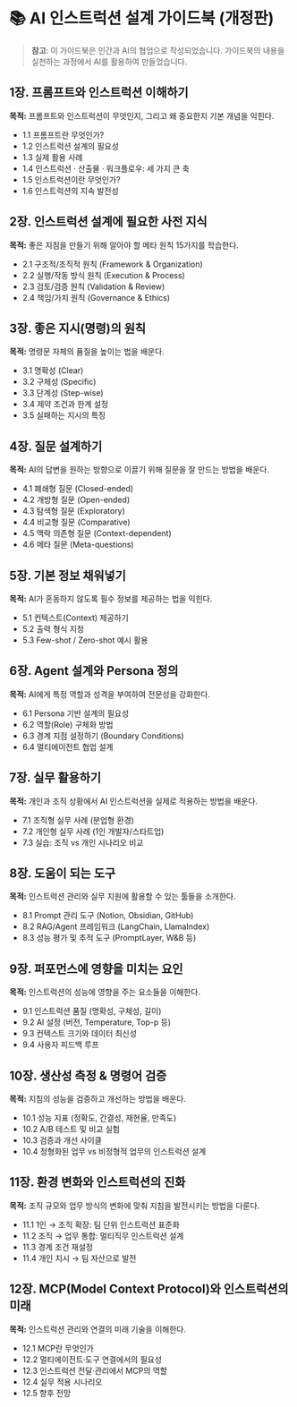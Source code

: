 # 📚 AI 인스트럭션 설계 가이드북 (개정판)

> **참고**: 이 가이드북은 인간과 AI의 협업으로 작성되었습니다. 가이드북의 내용을 실천하는 과정에서 AI를 활용하여 만들었습니다.

## 1장. 프롬프트와 인스트럭션 이해하기
**목적:** 프롬프트와 인스트럭션이 무엇인지, 그리고 왜 중요한지 기본 개념을 익힌다.

- 1.1 프롬프트란 무엇인가?
- 1.2 인스트럭션 설계의 필요성
- 1.3 실제 활용 사례
- 1.4 인스트럭션 · 산출물 · 워크플로우: 세 가지 큰 축
- 1.5 인스트럭션이란 무엇인가?
- 1.6 인스트럭션의 지속 발전성

## 2장. 인스트럭션 설계에 필요한 사전 지식
**목적:** 좋은 지침을 만들기 위해 알아야 할 메타 원칙 15가지를 학습한다.

- 2.1 구조적/조직적 원칙 (Framework & Organization)
- 2.2 실행/작동 방식 원칙 (Execution & Process)
- 2.3 검토/검증 원칙 (Validation & Review)
- 2.4 책임/가치 원칙 (Governance & Ethics)

## 3장. 좋은 지시(명령)의 원칙
**목적:** 명령문 자체의 품질을 높이는 법을 배운다.

- 3.1 명확성 (Clear)
- 3.2 구체성 (Specific)
- 3.3 단계성 (Step-wise)
- 3.4 제약 조건과 한계 설정
- 3.5 실패하는 지시의 특징

## 4장. 질문 설계하기
**목적:** AI의 답변을 원하는 방향으로 이끌기 위해 질문을 잘 만드는 방법을 배운다.

- 4.1 폐쇄형 질문 (Closed-ended)
- 4.2 개방형 질문 (Open-ended)
- 4.3 탐색형 질문 (Exploratory)
- 4.4 비교형 질문 (Comparative)
- 4.5 맥락 의존형 질문 (Context-dependent)
- 4.6 메타 질문 (Meta-questions)

## 5장. 기본 정보 채워넣기
**목적:** AI가 혼동하지 않도록 필수 정보를 제공하는 법을 익힌다.

- 5.1 컨텍스트(Context) 제공하기
- 5.2 출력 형식 지정
- 5.3 Few-shot / Zero-shot 예시 활용

## 6장. Agent 설계와 Persona 정의
**목적:** AI에게 특정 역할과 성격을 부여하여 전문성을 강화한다.

- 6.1 Persona 기반 설계의 필요성
- 6.2 역할(Role) 구체화 방법
- 6.3 경계 지점 설정하기 (Boundary Conditions)
- 6.4 멀티에이전트 협업 설계

## 7장. 실무 활용하기
**목적:** 개인과 조직 상황에서 AI 인스트럭션을 실제로 적용하는 방법을 배운다.

- 7.1 조직형 실무 사례 (분업형 환경)
- 7.2 개인형 실무 사례 (1인 개발자/스타트업)
- 7.3 실습: 조직 vs 개인 시나리오 비교

## 8장. 도움이 되는 도구
**목적:** 인스트럭션 관리와 실무 지원에 활용할 수 있는 툴들을 소개한다.

- 8.1 Prompt 관리 도구 (Notion, Obsidian, GitHub)
- 8.2 RAG/Agent 프레임워크 (LangChain, LlamaIndex)
- 8.3 성능 평가 및 추적 도구 (PromptLayer, W&B 등)

## 9장. 퍼포먼스에 영향을 미치는 요인
**목적:** 인스트럭션의 성능에 영향을 주는 요소들을 이해한다.

- 9.1 인스트럭션 품질 (명확성, 구체성, 길이)
- 9.2 AI 설정 (버전, Temperature, Top-p 등)
- 9.3 컨텍스트 크기와 데이터 최신성
- 9.4 사용자 피드백 루프

## 10장. 생산성 측정 & 명령어 검증
**목적:** 지침의 성능을 검증하고 개선하는 방법을 배운다.

- 10.1 성능 지표 (정확도, 간결성, 재현율, 만족도)
- 10.2 A/B 테스트 및 비교 실험
- 10.3 검증과 개선 사이클
- 10.4 정형화된 업무 vs 비정형적 업무의 인스트럭션 설계

## 11장. 환경 변화와 인스트럭션의 진화
**목적:** 조직 규모와 업무 방식의 변화에 맞춰 지침을 발전시키는 방법을 다룬다.

- 11.1 1인 → 조직 확장: 팀 단위 인스트럭션 표준화
- 11.2 조직 → 업무 통합: 멀티직무 인스트럭션 설계
- 11.3 경계 조건 재설정
- 11.4 개인 지시 → 팀 자산으로 발전

## 12장. MCP(Model Context Protocol)와 인스트럭션의 미래
**목적:** 인스트럭션 관리와 연결의 미래 기술을 이해한다.

- 12.1 MCP란 무엇인가
- 12.2 멀티에이전트·도구 연결에서의 필요성
- 12.3 인스트럭션 전달·관리에서 MCP의 역할
- 12.4 실무 적용 시나리오
- 12.5 향후 전망
